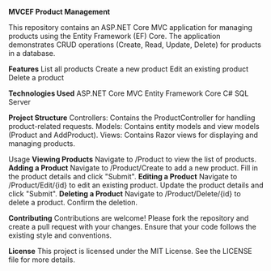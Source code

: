 **MVCEF Product Management**

This repository contains an ASP.NET Core MVC application for managing products using the Entity Framework (EF) Core. The application demonstrates CRUD operations (Create, Read, Update, Delete) for products in a database.

**Features**
List all products
Create a new product
Edit an existing product
Delete a product

**Technologies Used**
ASP.NET Core MVC
Entity Framework Core
C#
SQL Server

**Project Structure**
Controllers: Contains the ProductController for handling product-related requests.
Models: Contains entity models and view models (Product and AddProduct).
Views: Contains Razor views for displaying and managing products.

Usage
**Viewing Products**
Navigate to /Product to view the list of products.
**Adding a Product**
Navigate to /Product/Create to add a new product.
Fill in the product details and click "Submit".
**Editing a Product**
Navigate to /Product/Edit/{id} to edit an existing product.
Update the product details and click "Submit".
**Deleting a Product**
Navigate to /Product/Delete/{id} to delete a product.
Confirm the deletion.

**Contributing**
Contributions are welcome! Please fork the repository and create a pull request with your changes. Ensure that your code follows the existing style and conventions.

**License**
This project is licensed under the MIT License. See the LICENSE file for more details.






